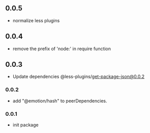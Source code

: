 ## 0.0.5

- normalize less plugins

## 0.0.4

- remove the prefix of 'node:' in require function

## 0.0.3

-   Update dependencies @less-plugins/get-package-json@0.0.2

### 0.0.2

-   add "@emotion/hash" to peerDependencies.

### 0.0.1

-   init package
